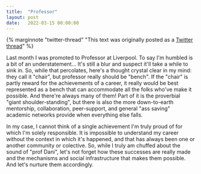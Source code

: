 ```yaml
---
title:  "Professor"
layout: post
date:   2022-03-15 00:00:00
---
```


{% marginnote "twitter-thread" "This text was originally posted as a [Twitter
thread](https://twitter.com/darribas/status/1503648739868790787)" %}

Last month I was promoted to Professor at Liverpool. To say I'm
humbled is a bit of an understatement... It's still a blur and suspect
it'll take a while to sink in. So, while that percolates, here's
a thought crystal clear in my mind: they call it "chair", but professor
really should be "bench".
If the "chair" is partly reward for the achievements of a career, it
really would be best represented as a bench that can accommodate all
the folks who've make it possible. And there're always many of them!
Part of it is the proverbial "giant shoulder-standing", but there is
also the more down-to-earth mentorship, collaboration, peer-support,
and general "ass saving" academic networks provide when everything
else falls.

In my case, I cannot think of a single achievement I'm truly proud of
for which I'm solely responsible. It is impossible to understand my
career without the context in which it's happened, and that has always
been one or another community or colective. So, while I truly am
chuffed about the sound of "prof Dani", let's not forget
how these successes are really made and the mechanisms and social
infrastructure that makes them possible. And let's nurture them
accordingly.


